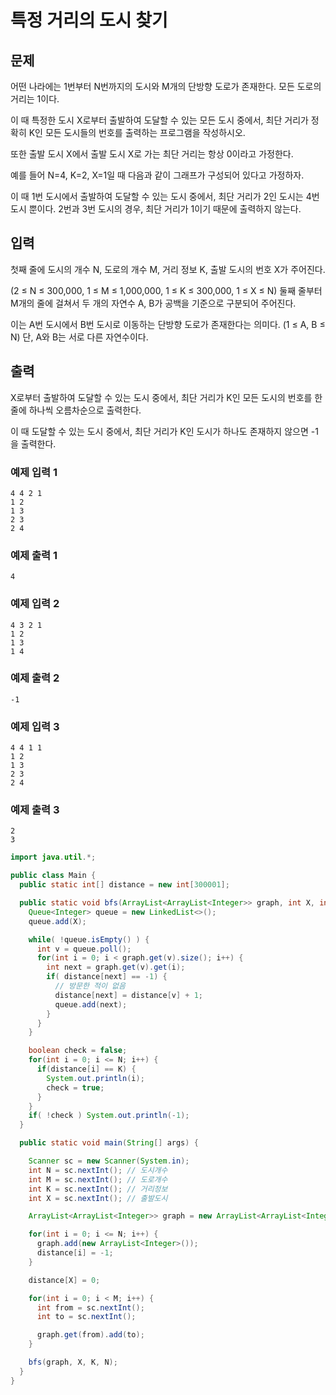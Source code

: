 # 특정 거리의 도시 찾기

## 문제
어떤 나라에는 1번부터 N번까지의 도시와 M개의 단방향 도로가 존재한다. 모든 도로의 거리는 1이다.

이 때 특정한 도시 X로부터 출발하여 도달할 수 있는 모든 도시 중에서, 최단 거리가 정확히 K인 모든 도시들의 번호를 출력하는 프로그램을 작성하시오.

또한 출발 도시 X에서 출발 도시 X로 가는 최단 거리는 항상 0이라고 가정한다.

예를 들어 N=4, K=2, X=1일 때 다음과 같이 그래프가 구성되어 있다고 가정하자.

이 때 1번 도시에서 출발하여 도달할 수 있는 도시 중에서, 최단 거리가 2인 도시는 4번 도시 뿐이다.  2번과 3번 도시의 경우, 최단 거리가 1이기 때문에 출력하지 않는다.

## 입력

첫째 줄에 도시의 개수 N, 도로의 개수 M, 거리 정보 K, 출발 도시의 번호 X가 주어진다. 

(2 ≤ N ≤ 300,000, 1 ≤ M ≤ 1,000,000, 1 ≤ K ≤ 300,000, 1 ≤ X ≤ N) 둘째 줄부터 M개의 줄에 걸쳐서 두 개의 자연수 A, B가 공백을 기준으로 구분되어 주어진다.

이는 A번 도시에서 B번 도시로 이동하는 단방향 도로가 존재한다는 의미다. (1 ≤ A, B ≤ N) 단, A와 B는 서로 다른 자연수이다.

## 출력
X로부터 출발하여 도달할 수 있는 도시 중에서, 최단 거리가 K인 모든 도시의 번호를 한 줄에 하나씩 오름차순으로 출력한다.

이 때 도달할 수 있는 도시 중에서, 최단 거리가 K인 도시가 하나도 존재하지 않으면 -1을 출력한다.

### 예제 입력 1 
```
4 4 2 1
1 2
1 3
2 3
2 4
```

### 예제 출력 1 
```
4
```

### 예제 입력 2 
```
4 3 2 1
1 2
1 3
1 4
```

### 예제 출력 2 
```
-1
```

### 예제 입력 3 
```
4 4 1 1
1 2
1 3
2 3
2 4
```

### 예제 출력 3 
```
2
3
```

```java
import java.util.*;

public class Main {
  public static int[] distance = new int[300001];

  public static void bfs(ArrayList<ArrayList<Integer>> graph, int X, int K, int N) {
    Queue<Integer> queue = new LinkedList<>();
    queue.add(X);

    while( !queue.isEmpty() ) {
      int v = queue.poll();
      for(int i = 0; i < graph.get(v).size(); i++) {
        int next = graph.get(v).get(i);
        if( distance[next] == -1) {
          // 방문한 적이 없음
          distance[next] = distance[v] + 1;
          queue.add(next);
        }
      }
    }

    boolean check = false;
    for(int i = 0; i <= N; i++) {
      if(distance[i] == K) {
        System.out.println(i);
        check = true;
      }
    }
    if( !check ) System.out.println(-1);
  }

  public static void main(String[] args) {

    Scanner sc = new Scanner(System.in);
    int N = sc.nextInt(); // 도시개수
    int M = sc.nextInt(); // 도로개수
    int K = sc.nextInt(); // 거리정보
    int X = sc.nextInt(); // 출발도시

    ArrayList<ArrayList<Integer>> graph = new ArrayList<ArrayList<Integer>>();

    for(int i = 0; i <= N; i++) {
      graph.add(new ArrayList<Integer>());
      distance[i] = -1;
    }

    distance[X] = 0;

    for(int i = 0; i < M; i++) {
      int from = sc.nextInt();
      int to = sc.nextInt();

      graph.get(from).add(to);
    }

    bfs(graph, X, K, N);
  }
}
```